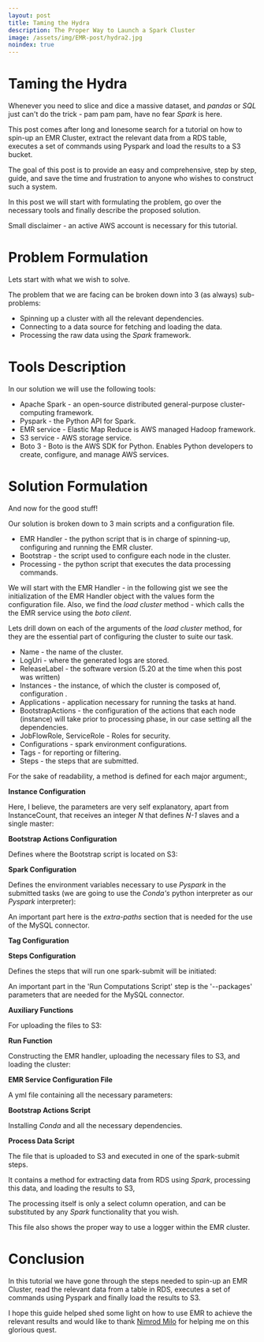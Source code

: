 ```yaml
---
layout: post
title: Taming the Hydra
description: The Proper Way to Launch a Spark Cluster
image: /assets/img/EMR-post/hydra2.jpg
noindex: true
---
```


# Taming the Hydra

Whenever you need to slice and dice a massive dataset, and _pandas_ or _SQL_ just can't do the trick - pam pam pam, have no fear _Spark_ is here.

This post comes after long and lonesome search for a tutorial on how to spin-up an EMR Cluster, extract the relevant data from a RDS table, executes a set of commands using Pyspark and load the results to a S3 bucket.

The goal of this post is to provide an easy and comprehensive, step by step, guide, and save the time and frustration to anyone who wishes to construct such a system.

In this post we will start with formulating the problem, go over the necessary tools and finally describe the proposed solution.

Small disclaimer - an active AWS account is necessary for this tutorial.

# Problem Formulation

Lets start with what we wish to solve.

The problem that we are facing can be broken down into 3 (as always) sub-problems:

- Spinning up a cluster with all the relevant dependencies.
- Connecting to a data source for fetching and loading the data.
- Processing the raw data using the _Spark_ framework.

# Tools Description

In our solution we will use the following tools:

- Apache Spark - an open-source distributed general-purpose cluster-computing framework.
- Pyspark - the Python API for Spark.
- EMR service - Elastic Map Reduce is AWS managed Hadoop framework.
- S3 service - AWS storage service.
- Boto 3 - Boto is the AWS SDK for Python. Enables Python developers to create, configure, and manage AWS services.

# Solution Formulation

And now for the good stuff!

Our solution is broken down to 3 main scripts and a configuration file.

- EMR Handler - the python script that is in charge of spinning-up, configuring and running the EMR cluster.
- Bootstrap - the script used to configure each node in the cluster.
- Processing - the python script that executes the data processing commands.

We will start with the EMR Handler - in the following gist we see the initialization of the EMR Handler object with the values form the configuration file. Also, we find the _load cluster_ method - which calls the the EMR service using the _boto client_.

<script src="https://gist.github.com/wolfenfeld/7920ff08c4e1e0d4274f752be1a40050.js">
</script>

Lets drill down on each of the arguments of the _load cluster_ method, for they are the essential part of configuring the cluster to suite our task.

- Name - the name of the cluster.
- LogUri - where the generated logs are stored.
- ReleaseLabel - the software version (5.20 at the time when this post was written)
- Instances - the instance, of which the cluster is composed of, configuration .
- Applications - application necessary for running the tasks at hand.
- BootstrapActions - the configuration of the actions that each node (instance) will take prior to processing phase, in our case setting all the dependencies.
- JobFlowRole, ServiceRole - Roles for security.
- Configurations - spark environment configurations.
- Tags - for reporting or filtering.
- Steps - the steps that are submitted.

For the sake of readability, a method is defined for each major argument:,

**Instance Configuration**

Here, I believe, the parameters are very self explanatory, apart from InstanceCount, that receives an integer _N_ that defines _N-1_ slaves and a single master:

<script src="https://gist.github.com/wolfenfeld/e86dcd95f13346a4efd01478ee762a48.js">
</script>

**Bootstrap Actions Configuration**

Defines where the Bootstrap script is located on S3:

<script src="https://gist.github.com/wolfenfeld/09c152c3faa8c7151dd304be18cc1538.js">
</script>

**Spark Configuration**

Defines the environment variables necessary to use _Pyspark_ in the submitted tasks (we are going to use the _Conda's_ python interpreter as our _Pyspark_ interpreter):

<script src="https://gist.github.com/wolfenfeld/99302e69de33e49901990c7a48c6033f.js">
</script>

An important part here is the _extra-paths_ section that is needed for the use of the MySQL connector.

**Tag Configuration**

<script src="https://gist.github.com/wolfenfeld/41a42255bd145f23183cbd46331cfc77.js">
</script>

**Steps Configuration**

Defines the steps that will run one spark-submit will be initiated:

<script src="https://gist.github.com/wolfenfeld/03814c02499f44b48b722379ab3900fd.js">
</script>

An important part in the 'Run Computations Script' step is the '--packages' parameters that are needed for the MySQL connector.

**Auxiliary Functions**

For uploading the files to S3:

<script src="https://gist.github.com/wolfenfeld/72649e2bb2f882d73edbb631f58f095d.js">
</script>

**Run Function**

Constructing the EMR handler, uploading the necessary files to S3, and loading the cluster:

<script src="https://gist.github.com/wolfenfeld/271e6d96e2e6e696147c7562adae3c20.js">
</script>

**EMR Service Configuration File**

A yml file containing all the necessary parameters:

<script src="https://gist.github.com/wolfenfeld/a9459158a98f191c338e7aaa17c4e26e.js">
</script>

**Bootstrap Actions Script**

Installing _Conda_ and all the necessary dependencies.

<script src="https://gist.github.com/wolfenfeld/1a41bc595d21ed1f71421344d27e1360.js">
</script>

**Process Data Script**

The file that is uploaded to S3 and executed in one of the spark-submit steps.

It contains a method for extracting data from RDS using _Spark_, processing this data, and loading the results to S3,

The processing itself is only a select column operation, and can be substituted by any _Spark_ functionality that you wish.

This file also shows the proper way to use a logger within the EMR cluster.

<script src="https://gist.github.com/wolfenfeld/05c26adec1f6b5185da08e9317ffc74e.js">
</script>

# Conclusion

In this tutorial we have gone through the steps needed to spin-up an EMR Cluster, read the relevant data from a table in RDS, executes a set of commands using Pyspark and finally load the results to S3.

I hope this guide helped shed some light on how to use EMR to achieve the relevant results and would like to thank [Nimrod Milo](https://medium.com/@milo.nimrod) for helping me on this glorious quest.
